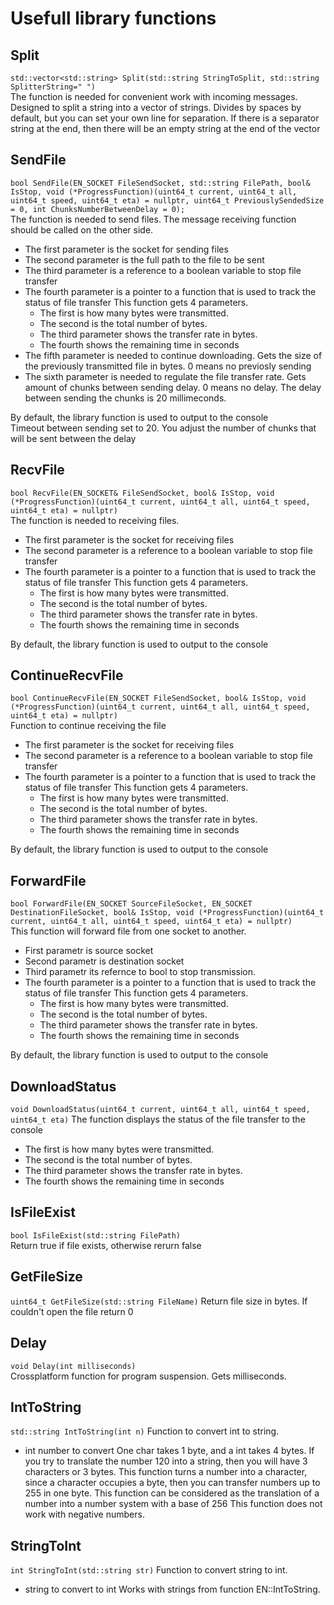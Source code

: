 # Usefull library functions

## Split  
`std::vector<std::string> Split(std::string StringToSplit, std::string SplitterString=" ")`  
The function is needed for convenient work with incoming messages. 
Designed to split a string into a vector of strings. 
Divides by spaces by default, but you can set your own line for separation. If there is a separator string at the end, then there will be an empty string at the end of the vector  

## SendFile  
`bool SendFile(EN_SOCKET FileSendSocket, std::string FilePath, bool& IsStop, void (*ProgressFunction)(uint64_t current, uint64_t all, uint64_t speed, uint64_t eta) = nullptr, uint64_t PreviouslySendedSize = 0, int ChunksNumberBetweenDelay = 0);`    
The function is needed to send files. The message receiving function should be called on the other side.  
* The first parameter is the socket for sending files  
* The second parameter is the full path to the file to be sent  
* The third parameter is a reference to a boolean variable to stop file transfer  
* The fourth parameter is a pointer to a function that is used to track the status of file transfer This function gets 4 parameters.  
	* The first is how many bytes were transmitted.  
	* The second is the total number of bytes.  
	* The third parameter shows the transfer rate in bytes.  
	* The fourth shows the remaining time in seconds  
* The fifth parameter is needed to continue downloading. Gets the size of the previously transmitted file in bytes. 0 means no previosly sending
* The sixth parameter is needed to regulate the file transfer rate. Gets amount of chunks between sending delay. 0 means no delay. The delay between sending the chunks is 20 millimeconds.

By default, the library function is used to output to the console  
Timeout between sending set to 20. You adjust the number of chunks that will be sent between the delay

## RecvFile  
`bool RecvFile(EN_SOCKET& FileSendSocket, bool& IsStop, void (*ProgressFunction)(uint64_t current, uint64_t all, uint64_t speed, uint64_t eta) = nullptr)`    
The function is needed to receiving files.  
* The first parameter is the socket for receiving files  
* The second parameter is a reference to a boolean variable to stop file transfer 
* The fourth parameter is a pointer to a function that is used to track the status of file transfer This function gets 4 parameters.  
	* The first is how many bytes were transmitted.  
	* The second is the total number of bytes.  
	* The third parameter shows the transfer rate in bytes.  
	* The fourth shows the remaining time in seconds  


By default, the library function is used to output to the console

## ContinueRecvFile  
`bool ContinueRecvFile(EN_SOCKET FileSendSocket, bool& IsStop, void (*ProgressFunction)(uint64_t current, uint64_t all, uint64_t speed, uint64_t eta) = nullptr)`  
Function to continue receiving the file
* The first parameter is the socket for receiving files  
* The second parameter is a reference to a boolean variable to stop file transfer 
* The fourth parameter is a pointer to a function that is used to track the status of file transfer This function gets 4 parameters.  
	* The first is how many bytes were transmitted.  
	* The second is the total number of bytes.  
	* The third parameter shows the transfer rate in bytes.  
	* The fourth shows the remaining time in seconds  

By default, the library function is used to output to the console  

## ForwardFile  
`bool ForwardFile(EN_SOCKET SourceFileSocket, EN_SOCKET DestinationFileSocket, bool& IsStop, void (*ProgressFunction)(uint64_t current, uint64_t all, uint64_t speed, uint64_t eta) = nullptr)`  
This function will forward file from one socket to another.  
* First parametr is source socket
* Second parametr is destination socket
* Third parametr its refernce to bool to stop transmission. 
* The fourth parameter is a pointer to a function that is used to track the status of file transfer This function gets 4 parameters.  
	* The first is how many bytes were transmitted.  
	* The second is the total number of bytes.  
	* The third parameter shows the transfer rate in bytes.  
	* The fourth shows the remaining time in seconds  

By default, the library function is used to output to the console  

## DownloadStatus  
`void DownloadStatus(uint64_t current, uint64_t all, uint64_t speed, uint64_t eta)`
The function displays the status of the file transfer to the console
* The first is how many bytes were transmitted.  
* The second is the total number of bytes.  
* The third parameter shows the transfer rate in bytes.  
* The fourth shows the remaining time in seconds  

## IsFileExist  
`bool IsFileExist(std::string FilePath)`  
Return true if file exists, otherwise rerurn false

## GetFileSize  
`uint64_t GetFileSize(std::string FileName)`
Return file size in bytes. If couldn't open the file return 0
	
## Delay
`void Delay(int milliseconds)`  
Crossplatform function for program suspension. Gets milliseconds. 

## IntToString
`std::string IntToString(int n)`
Function to convert int to string. 
* int number to convert
One char takes 1 byte, and a int takes 4 bytes.
If you try to translate the number 120 into a string, then you will have 3 characters or 3 bytes. 
This function turns a number into a character, since a character occupies a byte, 
then you can transfer numbers up to 255 in one byte. 
This function can be considered as the translation of a number into a number system with a base of 256
This function does not work with negative numbers.

## StringToInt
`int StringToInt(std::string str)`
Function to convert string to int.
* string to convert to int
Works with strings from function EN::IntToString.
	
